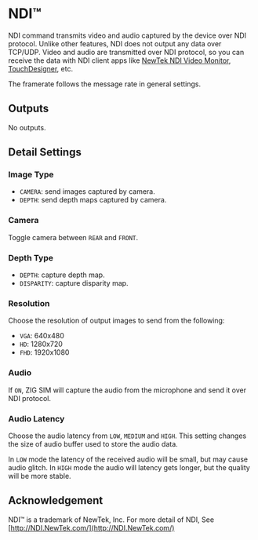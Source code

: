 # NDI™

NDI command transmits video and audio captured by the device over NDI protocol.
Unlike other features, NDI does not output any data over TCP/UDP.
Video and audio are transmitted over NDI protocol, so you can receive the data with NDI client apps like [NewTek NDI Video Monitor](https://www.newtek.com/ndi/tools/), [TouchDesigner](https://www.derivative.ca/), etc.

The framerate follows the message rate in general settings.

## Outputs

No outputs.

## Detail Settings

### Image Type

- `CAMERA`: send images captured by camera.
- `DEPTH`: send depth maps captured by camera.

### Camera

Toggle camera between `REAR` and `FRONT`.

### Depth Type

- `DEPTH`: capture depth map.
- `DISPARITY`: capture disparity map.

### Resolution

Choose the resolution of output images to send from the following:

- `VGA`: 640x480
- `HD`: 1280x720
- `FHD`: 1920x1080

### Audio

If `ON`, ZIG SIM will capture the audio from the microphone and send it over NDI protocol.

### Audio Latency

Choose the audio latency from `LOW`, `MEDIUM` and `HIGH`.
This setting changes the size of audio buffer used to store the audio data.

In `LOW` mode the latency of the received audio will be small, but may cause audio glitch.
In `HIGH` mode the audio will latency gets longer, but the quality will be more stable.

## Acknowledgement

NDI™ is a trademark of NewTek, Inc.
For more detail of NDI, See [http://NDI.NewTek.com/](http://NDI.NewTek.com/)
